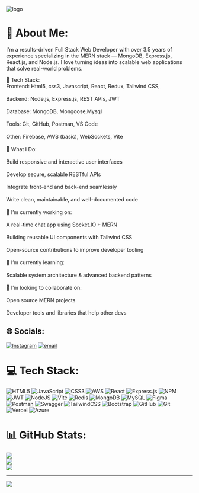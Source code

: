 ![logo](https://nitsantech.com/blog/fileadmin/ns_theme_ns2019/blog/_live/What_is_the_MERN_stack_and_how_do_I_use_it_/What_is_the_MERN_stack_and_how_do_I_use_it.jpg)


# 💫 About Me:
<p>I'm a results-driven Full Stack Web Developer with over 3.5 years of experience specializing in the MERN stack — MongoDB, Express.js, React.js, and Node.js. I love turning ideas into scalable web applications that solve real-world problems.</p>


🧰 Tech Stack:<br>Frontend: Html5, css3, Javascript, React, Redux, Tailwind CSS, <br><br>Backend: Node.js, Express.js, REST APIs, JWT<br><br>Database: MongoDB, Mongoose,Mysql<br><br>Tools: Git, GitHub, Postman, VS Code<br><br>Other: Firebase, AWS (basic), WebSockets, Vite<br><br>💼 What I Do:<br><br>Build responsive and interactive user interfaces<br><br>Develop secure, scalable RESTful APIs<br><br>Integrate front-end and back-end seamlessly<br><br>Write clean, maintainable, and well-documented code<br><br>🔭 I’m currently working on:<br><br>A real-time chat app using Socket.IO + MERN<br><br>Building reusable UI components with Tailwind CSS<br><br>Open-source contributions to improve developer tooling<br><br>🌱 I’m currently learning:<br><br>Scalable system architecture & advanced backend patterns<br><br>👯 I’m looking to collaborate on:<br><br>Open source MERN projects<br><br>Developer tools and libraries that help other devs<br>


## 🌐 Socials:
[![Instagram](https://img.shields.io/badge/Instagram-%23E4405F.svg?logo=Instagram&logoColor=white)](https://instagram.com/_its_pawan_d) [![email](https://img.shields.io/badge/Email-D14836?logo=gmail&logoColor=white)](mailto:kalyaanrao.d@gmail.com) 

# 💻 Tech Stack:
![HTML5](https://img.shields.io/badge/html5-%23E34F26.svg?style=for-the-badge&logo=html5&logoColor=white) ![JavaScript](https://img.shields.io/badge/javascript-%23323330.svg?style=for-the-badge&logo=javascript&logoColor=%23F7DF1E) ![CSS3](https://img.shields.io/badge/css3-%231572B6.svg?style=for-the-badge&logo=css3&logoColor=white) ![AWS](https://img.shields.io/badge/AWS-%23FF9900.svg?style=for-the-badge&logo=amazon-aws&logoColor=white) ![React](https://img.shields.io/badge/react-%2320232a.svg?style=for-the-badge&logo=react&logoColor=%2361DAFB) ![Express.js](https://img.shields.io/badge/express.js-%23404d59.svg?style=for-the-badge&logo=express&logoColor=%2361DAFB) ![NPM](https://img.shields.io/badge/NPM-%23CB3837.svg?style=for-the-badge&logo=npm&logoColor=white) ![JWT](https://img.shields.io/badge/JWT-black?style=for-the-badge&logo=JSON%20web%20tokens) ![NodeJS](https://img.shields.io/badge/node.js-6DA55F?style=for-the-badge&logo=node.js&logoColor=white) ![Vite](https://img.shields.io/badge/vite-%23646CFF.svg?style=for-the-badge&logo=vite&logoColor=white) ![Redis](https://img.shields.io/badge/redis-%23DD0031.svg?style=for-the-badge&logo=redis&logoColor=white) ![MongoDB](https://img.shields.io/badge/MongoDB-%234ea94b.svg?style=for-the-badge&logo=mongodb&logoColor=white) ![MySQL](https://img.shields.io/badge/mysql-4479A1.svg?style=for-the-badge&logo=mysql&logoColor=white) ![Figma](https://img.shields.io/badge/figma-%23F24E1E.svg?style=for-the-badge&logo=figma&logoColor=white) ![Postman](https://img.shields.io/badge/Postman-FF6C37?style=for-the-badge&logo=postman&logoColor=white) ![Swagger](https://img.shields.io/badge/-Swagger-%23Clojure?style=for-the-badge&logo=swagger&logoColor=white) ![TailwindCSS](https://img.shields.io/badge/tailwindcss-%2338B2AC.svg?style=for-the-badge&logo=tailwind-css&logoColor=white) ![Bootstrap](https://img.shields.io/badge/bootstrap-%238511FA.svg?style=for-the-badge&logo=bootstrap&logoColor=white) ![GitHub](https://img.shields.io/badge/github-%23121011.svg?style=for-the-badge&logo=github&logoColor=white) ![Git](https://img.shields.io/badge/git-%23F05033.svg?style=for-the-badge&logo=git&logoColor=white) ![Vercel](https://img.shields.io/badge/vercel-%23000000.svg?style=for-the-badge&logo=vercel&logoColor=white) ![Azure](https://img.shields.io/badge/azure-%230072C6.svg?style=for-the-badge&logo=microsoftazure&logoColor=white)
# 📊 GitHub Stats:
![](https://github-readme-stats.vercel.app/api?username=kalyanmern&theme=dark&hide_border=false&include_all_commits=false&count_private=false)<br/>
![](https://nirzak-streak-stats.vercel.app/?user=kalyanmern&theme=dark&hide_border=false)<br/>
![](https://github-readme-stats.vercel.app/api/top-langs/?username=kalyanmern&theme=dark&hide_border=false&include_all_commits=false&count_private=false&layout=compact)

---
[![](https://visitcount.itsvg.in/api?id=kalyanmern&icon=0&color=0)](https://visitcount.itsvg.in)

<!-- Proudly created with GPRM ( https://gprm.itsvg.in ) -->

